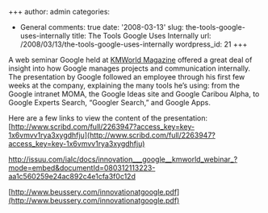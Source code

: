 +++
author: admin
categories:
- General
comments: true
date: '2008-03-13'
slug: the-tools-google-uses-internally
title: The Tools Google Uses Internally
url: /2008/03/13/the-tools-google-uses-internally
wordpress_id: 21
+++


A web seminar Google held at [KMWorld Magazine](http://www.kmworld.com/webinars/details.aspx?eventid=276) offered a great deal of insight into how Google manages projects and communication internally. The presentation by Google followed an employee through his first few weeks at the company, explaining the many tools he’s using: from the Google intranet MOMA, the Google Ideas site and Google Caribou Alpha, to Google Experts Search, “Googler Search,” and Google Apps.

Here are a few links to view the content of the presentation:
[http://www.scribd.com/full/2263947?access_key=key-1x6vmvv1rya3xygdhfju](http://www.scribd.com/full/2263947?access_key=key-1x6vmvv1rya3xygdhfju)

[http://issuu.com/ialc/docs/innovation___google__kmworld_webinar_? mode=embed&documentId=080312113223-aa1c560259e24ac892c4e1cfa3f0c12d](http://issuu.com/ialc/docs/innovation___google__kmworld_webinar_?mode=embed&documentId=080312113223-aa1c560259e24ac892c4e1cfa3f0c12d)

[http://www.beussery.com/innovationatgoogle.pdf](http://www.beussery.com/innovationatgoogle.pdf)
